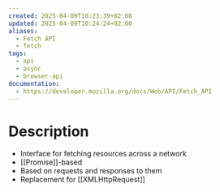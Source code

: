 ```yaml
---
created: 2025-04-09T10:23:39+02:00
updated: 2025-04-09T10:24:24+02:00
aliases:
  - Fetch API
  - fetch
tags:
  - api
  - async
  - browser-api
documentation:
  - https://developer.mozilla.org/docs/Web/API/Fetch_API
---
```

# Description
- Interface for fetching resources across a network
- [[Promise]]-based
- Based on requests and responses to them
- Replacement for [[XMLHttpRequest]]